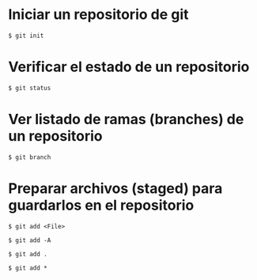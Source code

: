 # Iniciar un repositorio de git 

    $ git init 

# Verificar el estado de un repositorio 

    $ git status

# Ver listado de ramas (branches) de un repositorio 

    $ git branch

# Preparar archivos (staged) para guardarlos en el repositorio

    $ git add <File>
    
    $ git add -A

    $ git add .

    $ git add *